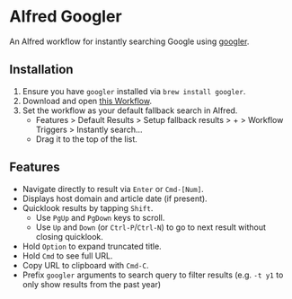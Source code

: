 # Alfred Googler

An Alfred workflow for instantly searching Google using [googler](https://github.com/jarun/googler).

## Installation

1. Ensure you have `googler` installed via `brew install googler`.
2. Download and open [this Workflow](https://github.com/ericboehs/alfred-googler/raw/master/Alfred%20Googler.alfredworkflow).
3. Set the workflow as your default fallback search in Alfred.
   - Features > Default Results > Setup fallback results > + > Workflow Triggers > Instantly search...
   - Drag it to the top of the list.

## Features
- Navigate directly to result via `Enter` or `Cmd-[Num]`.
- Displays host domain and article date (if present).
- Quicklook results by tapping `Shift`.
   - Use `PgUp` and `PgDown` keys to scroll.
   - Use `Up` and `Down` (or `Ctrl-P`/`Ctrl-N`) to go to next result without closing quicklook.
- Hold `Option` to expand truncated title.
- Hold `Cmd` to see full URL.
- Copy URL to clipboard with `Cmd-C`.
- Prefix `googler` arguments to search query to filter results (e.g. `-t y1` to only show results from the past year)
